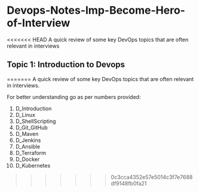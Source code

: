 # Devops-Notes-Imp-Become-Hero-of-Interview
<<<<<<< HEAD
A quick review of some key DevOps topics that are often relevant in interviews

## Topic 1: Introduction to Devops

=======
A quick review of some key DevOps topics that are often relevant in interviews.

For better understanding go as per numbers provided:
1. D_Introduction
2. D_Linux
3. D_ShellScripting
4. D_Git_GitHub
5. D_Maven
6. D_Jenkins
7. D_Ansible
8. D_Terraform
9. D_Docker
10. D_Kubernetes
>>>>>>> 0c3cca4352e57e5014c3f7e7688df9148fb0fa21

